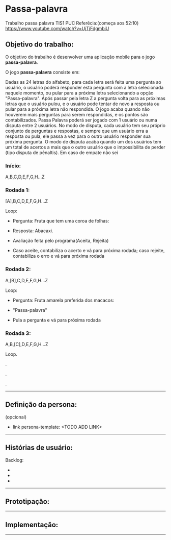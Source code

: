# Passa-palavra

Trabalho passa palavra TIS1 PUC
Referêcia:(começa aos 52:10) https://www.youtube.com/watch?v=UjTjFdgmbiU



## Objetivo do trabalho:
O objetivo do trabalho é desenvolver uma aplicação mobile para o jogo **passa-palavra**.

O jogo **passa-palavra** consiste em:

Dadas as 24 letras do alfabeto, para cada letra será feita uma pergunta ao usuário, o usuário
poderá responder esta pergunta com a letra selecionada naquele momento, ou pular para a próxima letra selecionando a opção "Passa-palavra". Após passar pela letra Z a pergunta volta para as próximas letras que o usuário pulou, e o usuário pode tentar de novo a resposta ou pular para a próxima letra não respondida. O jogo acaba quando não houverem mais perguntas para serem respondidas, e os pontos são contabilizados.
Passa Palavra poderá ser jogado com 1 usuário ou numa disputa entre 2 usuários. No modo de disputa, cada usuário tem seu próprio conjunto de perguntas e respostas, e sempre que um usuário erra a resposta ou pula, ele passa a vez para o outro usuário responder sua próxima pergunta. O modo de disputa acaba quando um dos usuários tem um total de acertos a mais que o outro usuário que o impossibilita de perder (tipo disputa de pênaltis). Em caso de empate não sei

### Início:
A,B,C,D,E,F,G,H...Z

### Rodada 1:
[A],B,C,D,E,F,G,H...Z

Loop:

- Pergunta: Fruta que tem uma coroa de folhas:

- Resposta: Abacaxi.

- Avaliação feita pelo programa(Aceita, Rejeita)

- Caso aceite, contabiliza o acerto e vá para próxima rodada; caso rejeite, contabiliza o erro e vá para próxima rodada

### Rodada 2:
A,[B],C,D,E,F,G,H...Z

Loop:

- Pergunta: Fruta amarela preferida dos macacos:

- "Passa-palavra"

- Pula a pergunta e vá para próxima rodada

### Rodada 3:

A,B,[C],D,E,F,G,H...Z

Loop.

.

.

.

---

## Definição da persona:
(opcional)
- link persona-template: \<TODO ADD LINK>


---
## Histórias de usuário:


Backlog:

-
-
-

---

## Prototipação:


---
## Implementação:


---
